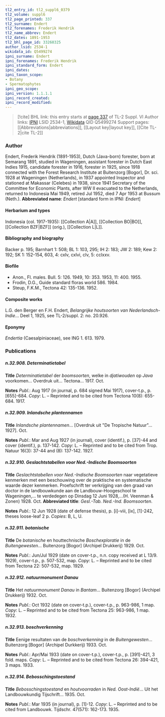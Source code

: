 ```yaml
---
tl2_entry_id: tl2_suppl6_0379
tl2_volume: suppl6
tl2_page_printed: 337
tl2_surname: Endert
tl2_forenames: Frederik Hendrik
tl2_name_abbrev: Endert
tl2_dates: 1891-1953
tl2_bhl_page_id: 33260325
author_lsid: 2534-1
wikidata_id: Q5499274
ipni_surname: Endert
ipni_forenames: Frederik Hendrik
ipni_standard_form: Endert
ipni_dates: 
ipni_taxon_scope: 
- Botany
- Spermatophytes
ipni_geo_scope: 
ipni_version: 1.1.1.1
ipni_record_created: 
ipni_record_modified:
---
```


> [!cite] BHL link: this entry starts at [page 337](https://www.biodiversitylibrary.org/page/33260325) of TL-2 Suppl. VI
> Author links: [IPNI](https://www.ipni.org/a/2534-1) LSID 2534-1, [Wikidata](https://www.wikidata.org/wiki/Q5499274) QID Q5499274
> Support pages: [[Abbreviations|abbreviations]], [[Layout key|layout key]], [[Cite TL-2|cite TL-2]]

### Author

Endert, Frederik Hendrik (1891-1953), Dutch (Java-born) forester, born at Semarang 1891, studied in Wageningen, assistant forester in Dutch East Indies 1915, candidate forester in 1916, forester in 1925, since 1918 connected with the Forest Research Institute at Buitenzorg \[Bogor\], Dr. sci. 1928 at Wageningen (Netherlands), in 1937 appointed Inspector and stationed at Makassar (Celebes) in 1938, since 1941 Secretary of the Committee for Economic Plants, after WW II evacuated to the Netherlands, returned to Indonesia Mai 1949, retired Jul 1952, died 7 Apr 1953 at Bussum (Neth.). 
**Abbreviated name**: *Endert* \[standard form in IPNI: *Endert*\]

#### Herbarium and types

Indonesia (col. 1917-1935): [[Collection A|A]], [[Collection BO|BO]], [[Collection BZF|BZF]] (orig.), [[Collection L|L]].

#### Bibliography and biography

Backer p. 195; Barnhart 1: 508; BL 1: 103, 295; IH 2: 183; JW 2: 189; Kew 2: 192; SK 1: 152-154, 603, 4: cxlv, cxlvi, clv, 5: cclxxv.

#### Biofile

- Anon., Fl. males. Bull. 5: 126. 1949, 10: 353. 1953, 11: 400. 1955.
- Frodin, D.G., Guide standard floras world 586. 1984.
- Steup, F.K.M., Tectona 42: 135-136. 1952.

#### Composite works

L.G. den Berger en F.H. Endert, *Belangrijke houtsoorten van Nederlandsch-Indie*... Deel 1, 1925, see TL-2/suppl. 2: no. 20.926.

#### Eponymy

*Endertia* (Caesalpiniaceae), see ING 1. 613. 1979.

### Publications

##### n.32.908. Determinatietabel

**Title**
*Determinatietabel* der *boomsoorten*, welke in *djatiwouden* op *Java* voorkomen... Overdruk uit... Tectona... 1917. Oct.

**Notes**
*Publ*.: Aug 1917 (in journal, p. 684 signed Mai 1917), cover-t.p., p. \[655\]-684. *Copy*: L. – Reprinted and to be cited from Tectona 10(8): 655-684. 1917.

##### n.32.909. Inlandsche plantennamen

**Title**
*Inlandsche plantennamen*... \[Overdruk uit "De Tropische Natuur"... 1927\]. Oct.

**Notes**
*Publ*.: Mar and Aug 1927 (in journal), cover (identif.), p. \[37\]-44 and cover (identif.), p. 137-142. *Copy*: L. – Reprinted and to be cited from Trop. Natuur 16(3): 37-44 and (8): 137-142. 1927.

##### n.32.910. Geslachtstabellen voor Ned.-Indische Boomsoorten

**Title**
*Geslachtstabellen voor Ned.-Indische Boomsoorten* naar vegetatieve kenmerken met een beschouwing over de praktische en systematische waarde dezer kenmerken. Proefschrift ter verkrijging van den graad van doctor in de landbouwkunde aan de Landbouw-Hoogeschool te Wageningen,... te verdedegen op Dinsdag 12 Juni 1928,...(H. Veenman & Zonen) 1928. Oct.
**Abbreviated title**: *Gesl.-Tab. Ned.-Ind. Boomsoorten*.

**Notes**
*Publ*.: 12 Jun 1928 (date of defense thesis), p. \[i\]-viii, \[ix\], \[1\]-242, theses loose-leaf 2 p.
*Copies*: B, L, U.

##### n.32.911. botanische

**Title**
De *botanische* en houttechnische *Boschexploratie* in de *Buitengewesten*... Buitenzorg \[Bogor\] (Archipel Drukkerij) 1929. Oct.

**Notes**
*Publ*.: Jun/Jul 1929 (date on cover-t.p., n.n. copy received at L 13/9. 1929), cover-t.p., p. 507-532, map. *Copy*: L. – Reprinted and to be cited from Tectona 22: 507-532, map. 1929.

##### n.32.912. natuurmonument Danau

**Title**
Het *natuurmonument Danau* in *Bantam*... Buitenzorg \[Bogor\] (Archipel Drukkerij) 1932. Oct.

**Notes**
*Publ*.: Oct 1932 (date on cover-t.p.), cover-t.p., p. 963-986, 1 map. *Copy*: L. – Reprinted and to be cited from Tectona 25: 963-986, 1 map. 1932.

##### n.32.913. boschverkenning

**Title**
Eenige resultaten van de *boschverkenning* in de *Buitengewesten*... Buitenzorg \[Bogor\] (Archipel Durkkerij) 1933. Oct.

**Notes**
*Publ*.: Apr/Mai 1933 (date on cover-t.p.), cover-t.p., p. \[391\]-421, 3 fold. maps. *Copy*: L. – Reprinted and to be cited from Tectona 26: 394-421, 3 maps. 1933.

##### n.32.914. Bebosschingstoestand

**Title**
*Bebosschingstoestand* en *houtvoorraden* in *Ned. Oost-Indië*... Uit het Landbouwkundig Tijschrift... 1935. Oct.

**Notes**
*Publ*.: Mar 1935 (in journal), p. \[1\]-12. *Copy*: L. – Reprinted and to be cited from Landbouwk. Tijdschr. 47(571): 162-173. 1935.

